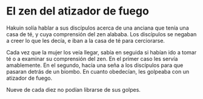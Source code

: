 # El zen del atizador de fuego

Hakuin solía hablar a sus discípulos acerca de una anciana que tenía una
casa de té, y cuya comprensión del zen alababa. Los discípulos se
negaban a creer lo que les decía, e iban a la casa de té para
cerciorarse.

Cada vez que la mujer los veía llegar, sabía en seguida si habían ido a
tomar té o a examinar su comprensión del zen. En el primer caso les
servía amablemente. En el segundo, hacía una seña a los discípulos para
que pasaran detrás de un biombo. En cuanto obedecían, les golpeaba con
un atizador de fuego.

Nueve de cada diez no podían librarse de sus golpes.